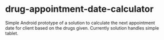 # drug-appointment-date-calculator

Simple Android prototype of a solution to calculate the next appointment date for client based on the drugs given. Currently solution handles simple tablet.
